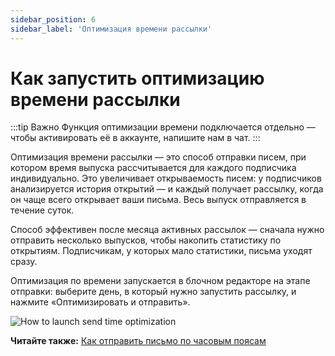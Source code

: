 ```yaml
---
sidebar_position: 6
sidebar_label: 'Оптимизация времени рассылки'
---
```


# Как запустить оптимизацию времени рассылки

:::tip Важно
Функция оптимизации времени подключается отдельно — чтобы активировать её в аккаунте, напишите нам в чат.
:::

Оптимизация времени рассылки — это способ отправки писем, при котором время выпуска рассчитывается для каждого подписчика индивидуально. Это увеличивает открываемость писем: у подписчиков анализируется история открытий — и каждый получает рассылку, когда он чаще всего открывает ваши письма. Весь выпуск отправляется в течение суток.

Способ эффективен после месяца активных рассылок — сначала нужно отправить несколько выпусков, чтобы накопить статистику по открытиям. Подписчикам, у которых мало статистики, письма уходят сразу.

Оптимизация по времени запускается в блочном редакторе на этапе отправки: выберите день, в который нужно запустить рассылку, и нажмите «Оптимизировать и отправить».

![How to launch send time optimization](/img/email-campaigns/create-your-campaign/send-time-optimization/how-to-launch-send-time-optimization.gif) <br/>

**Читайте также:** [Как отправить письмо по часовым поясам](https://docs.sendsay.ru/email-campaigns/create-your-campaign/send-by-time-zone)
